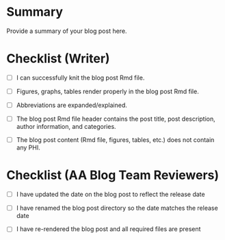# Summary

Provide a summary of your blog post here.

# Checklist (Writer)

- [ ] I can successfully knit the blog post Rmd file.

- [ ] Figures, graphs, tables render properly in the blog post Rmd file.

- [ ] Abbreviations are expanded/explained.

- [ ] The blog post Rmd file header contains the post title, post description, author information, and categories.

- [ ] The blog post content (Rmd file, figures, tables, etc.) does not contain any PHI.

# Checklist (AA Blog Team Reviewers)

- [ ] I have updated the date on the blog post to reflect the release date

- [ ] I have renamed the blog post directory so the date matches the release date

- [ ] I have re-rendered the blog post and all required files are present

